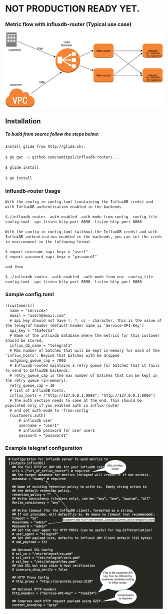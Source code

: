 # NOT PRODUCTION READY YET.
### Metric flow with influxdb-router (Typical use case)
![alt text](images/influx-router.png "Metric flow with influx-router")

Installation
-------------------
##### To build from source follow the steps below: 

```sh
Install glide from http://glide.sh/.

$ go get -u github.com/samitpal/influxdb-router/...

$ glide install

$ go install
```

### Influxdb-router Usage
```
With the config in config.toml (containing the InfluxDB creds) and with InfluxDB authentication enabled in the backends

$./influxdb-router -auth-enabled -auth-mode from-config -config_file config.toml -api-listen-http-port 8090 -listen-http-port 8080

With the config in config.toml (without the InfluxDB creds) and with InfluxDB authentication enabled in the backends, you can set the creds in environment in the following format

$ export username_<api_key> = "user1"
$ export password_<api_key> = "password1"

and then

$ ./influxdb-router -auth-enabled -auth-mode from-env -config_file config.toml -api-listen-http-port 8090 -listen-http-port 8080
```
### Sample config.toml
```
[[customers]]
  name = "servicex"
  email = "user1@email.com"
  # api key should not have !, *, or - character. This is the value of the telegraf header (default header name is 'Service-API-Key')
  api_key = "7ba4e75a"
  # Name of the influxdb database where the metrics for this customer should be stored.
  influx_db_name = "telegraf1"
  # Max number of batches that will be kept in-memory for each of the 'influx_hosts'. Beyind that batches with be dropped
  outgoing_queue_cap = 7000
  # Influxdb-routed maintains a retry queue for batches that it fails to send to InfluxDB backends.
  # retry_queue_cap is the max number of batches that can be kept in the retry queue (in-memory).
  retry_queue_cap = 10
  # list of InfluxDB hosts.
  influx_hosts = ["http://127.0.0.1:9086", "http://127.0.0.1:8086"]
  # The auth section needs to come at the end. This should be populated only if you enabled auth in influx-router
  # and set auth-mode to 'from-config'
  [customers.auth]
      # influxdb user
      username = "user1"
      # influxdb password for user user1
      password = "password1"
```

### Example telegraf configuration
![alt text](images/telegraf.png "Telegraf configuration")

